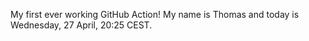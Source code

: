 My first ever working GitHub Action!
My name is Thomas and today is Wednesday, 27 April, 20:25 CEST. 
